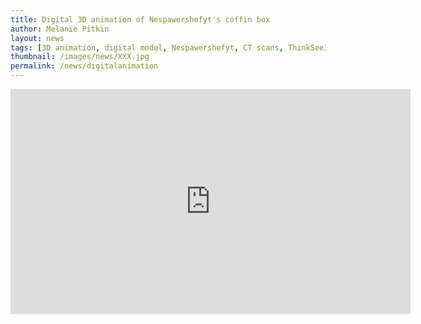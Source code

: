 ```yaml
---
title: Digital 3D animation of Nespawershefyt's coffin box
author: Melanie Pitkin
layout: news
tags: [3D animation, digital model, Nespawershefyt, CT scans, ThinkSee3D, AHRC fellowship, creative industry partner]
thumbnail: /images/news/XXX.jpg 
permalink: /news/digitalanimation
---
```


<iframe src="https://player.vimeo.com/video/356279697" width="640" height="360" frameborder="0" allow="autoplay; fullscreen" allowfullscreen></iframe> 
